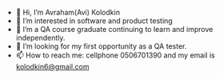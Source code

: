 - 👋 Hi, I’m Avraham(Avi) Kolodkin
- 👀 I’m interested in software and product testing
- 🌱 I’m a QA course graduate continuing to learn and improve independently.
- 💞️ I’m looking for my first opportunity as a QA tester.
- 📫 How to reach me:  cellphone 0506701390 and my email is kolodkin6@gmail.com

<!---
kolodkin6/kolodkin6 is a ✨ special ✨ repository because its `README.md` (this file) appears on your GitHub profile.
You can click the Preview link to take a look at your changes.
--->

